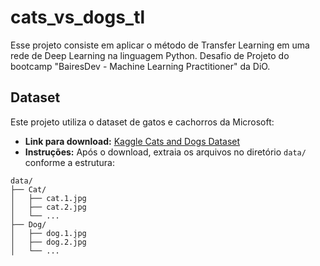 # cats_vs_dogs_tl

Esse projeto consiste em aplicar o método de Transfer Learning em uma rede de Deep Learning na linguagem Python. Desafio de Projeto do bootcamp "BairesDev - Machine Learning Practitioner" da DiO.

## Dataset

Este projeto utiliza o dataset de gatos e cachorros da Microsoft:

- **Link para download:** [Kaggle Cats and Dogs Dataset](https://www.microsoft.com/en-us/download/details.aspx?id=54765)
- **Instruções:** Após o download, extraia os arquivos no diretório `data/` conforme a estrutura:

```plaintext
data/
├── Cat/
│   ├── cat.1.jpg
│   ├── cat.2.jpg
│   └── ...
├── Dog/
│   ├── dog.1.jpg
│   ├── dog.2.jpg
│   └── ...
```
